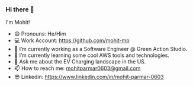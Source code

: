 ### Hi there 👋

I'm Mohit!

- 😄 Pronouns: He/Him
- 💻 Work Account: https://github.com/mohit-mp
- 🔭 I’m currently working as a Software Engineer @ Green Action Studio.
- 🌱 I’m currently learning some cool AWS tools and technologies.
- 💬 Ask me about the EV Charging landscape in the US.
- 📫 How to reach me: mohitparmar0603@gmail.com
- 😎 Linkedin: https://www.linkedin.com/in/mohit-parmar-0603
